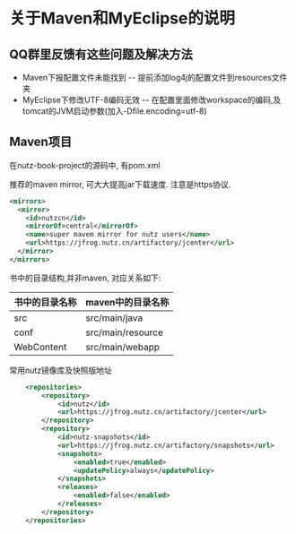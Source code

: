 # 关于Maven和MyEclipse的说明

## QQ群里反馈有这些问题及解决方法

* Maven下报配置文件未能找到 -- 提前添加log4j的配置文件到resources文件夹
* MyEclipse下修改UTF-8编码无效 -- 在配置里面修改workspace的编码,及tomcat的JVM启动参数(加入-Dfile.encoding=utf-8)

## Maven项目

在nutz-book-project的源码中, 有pom.xml

推荐的maven mirror, 可大大提高jar下载速度. 注意是https协议.

```xml
<mirrors>
  <mirror>
    <id>nutzcn</id>
    <mirrorOf>central</mirrorOf>
    <name>super mavem mirror for nutz users</name>
    <url>https://jfrog.nutz.cn/artifactory/jcenter</url>
  </mirror>
</mirrors>
```

书中的目录结构,并非maven, 对应关系如下:

|书中的目录名称|maven中的目录名称 |
|-------------|-----------------|
|src          |src/main/java    |
|conf         |src/main/resource|
|WebContent   |src/main/webapp  |

常用nutz镜像库及快照版地址

```xml
	<repositories>
		<repository>
			<id>nutz</id>
			<url>https://jfrog.nutz.cn/artifactory/jcenter</url>
		</repository>
		<repository>
			<id>nutz-snapshots</id>
			<url>https://jfrog.nutz.cn/artifactory/snapshots</url>
			<snapshots>
				<enabled>true</enabled>
				<updatePolicy>always</updatePolicy>
			</snapshots>
			<releases>
				<enabled>false</enabled>
			</releases>
		</repository>
	</repositories>
```
